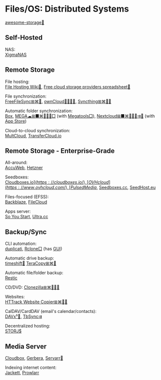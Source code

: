 # Files/OS: Distributed Systems

[awesome-storage💩](https://github.com/okhosting/awesome-storage)

## Self-Hosted

NAS:  
[XigmaNAS](https://xigmanas.com/)

## Remote Storage

File hosting:  
[File Hosting Wiki💩](https://filehostlist.miraheze.org/wiki/Main_Page),
[Free cloud storage providers spreadsheet💩](https://nafanz.github.io/)

File synchronization:  
[FreeFileSync⊞⌘🐧](https://freefilesync.org/),
[ownCloud💾🆓🍎🤖](https://owncloud.com/),
[Syncthing⊞⌘🐧🤖](https://syncthing.net/)

Automatic folder synchronization:  
[Box](https://www.box.com/),
[MEGA☁⊞■⌘🐧🍎🤖□](https://mega.nz/) (with [Megatools□](https://megatools.megous.com/)),
[Nextcloud⊞■⌘🐧🍎🤖⇉💾](https://nextcloud.com/) (with [App Store](https://apps.nextcloud.com/))

Cloud-to-cloud synchronization:  
[MultCloud](https://www.multcloud.com/),
[TransferCloud.io](https://transfercloud.io/)

## Remote Storage - Enterprise-Grade

All-around:  
[AccuWeb](https://www.accuwebhosting.com/),
[Hetzner](https://www.hetzner.com/)

Seedboxes:  
[Cloudboxes.io$](https://cloudboxes.io/),
[OVHcloud](https://www.ovhcloud.com/),
[Pulsed Media$](https://pulsedmedia.com/),
[Seedboxes.cc](https://www.seedboxes.cc/),
[SeedHost.eu](https://www.seedhost.eu/)

Files-focused (EFSS):  
[Backblaze](https://www.backblaze.com/),
[FileCloud](https://www.filecloud.com/)

Apps server:  
[So You Start](https://www.soyoustart.com/us/),
[Ultra.cc](https://ultra.cc/)

## Backup/Sync

CLI automation:  
[duplicati](https://github.com/duplicati/duplicati),
[Rclone□](https://rclone.org/) (has [GUI](https://rclone.org/gui/))

Automatic drive backup:  
[timeshift🐧](https://github.com/linuxmint/timeshift)
[TeraCopy⊞⌘🤖](https://www.codesector.com/teracopy)

Automatic file/folder backup:  
[Restic](https://restic.readthedocs.io/)

CD/DVD:
[Clonezilla⊞⌘🐧🍎🤖](https://clonezilla.org/)

Websites:  
[HTTrack Website Copier⊞⌘🐧🤖](https://www.httrack.com/)

CalDAV/CardDAV (email's calendar/contacts):  
[DAVx⁵🤖](https://f-droid.org/packages/at.bitfire.davdroid/),
[TbSync⇉](https://addons.thunderbird.net/en-us/thunderbird/addon/tbsync/)

Decentralized hosting:  
[STORJ$](https://www.storj.io/)

## Media Server

[Cloudbox](https://cloudbox.works/),
[Gerbera](https://gerbera.io/),
[Servarr💾](https://wiki.servarr.com/)

Indexing internet content:  
[Jackett](https://github.com/Jackett/Jackett),
[Prowlarr](https://prowlarr.com/)
